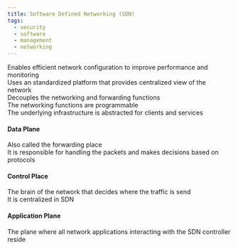 ```yaml
---
title: Software Defined Networking (SDN)
tags:
  - security
  - software
  - management
  - networking
---
```


Enables efficient network configuration to improve performance and monitoring  
Uses an standardized platform that provides centralized view of the network  
Decouples the networking and forwarding functions  
The networking functions are programmable  
The underlying infrastructure is abstracted for clients and services

#### Data Plane
Also called the forwarding place  
It is responsible for handling the packets and makes decisions based on protocols

#### Control Place
The brain of the network that decides where the traffic is send  
It is centralized in SDN

#### Application Plane
The plane where all network applications interacting with the SDN controller reside
